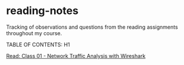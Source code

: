 # reading-notes
Tracking of observations and questions from the reading assignments throughout my course.

TABLE OF CONTENTS: H1

[Read: Class 01 - Network Traffic Analysis with Wireshark](https://github.com/itzvenom/reading-notes/wiki/Read:-Class-01---Network-Traffic-Analysis-with-Wireshark)
